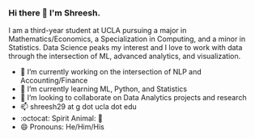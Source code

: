 ### Hi there 👋 I'm Shreesh.

I am a third-year student at UCLA pursuing a major in Mathematics/Economics, a Specialization in Computing, and a minor in Statistics. 
Data Science peaks my interest and I love to work with data through the intersection of ML, advanced analytics, and visualization. 

- 🔭 I’m currently working on the intersection of NLP and Accounting/Finance 
- 🌱 I’m currently learning ML, Python, and Statistics
- 👯 I’m looking to collaborate on Data Analytics projects and research
- 📫 shreesh29 at g dot ucla dot edu
- :octocat: Spirit Animal: :bear:
- 😄 Pronouns: He/Him/His

